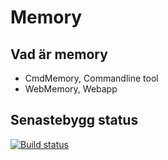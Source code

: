 # Memory 

## Vad är memory

* CmdMemory, Commandline tool
* WebMemory, Webapp  

## Senastebygg status
[![Build status](https://ci.appveyor.com/api/projects/status/eih6v372px8asxr7/branch/master?svg=true)](https://ci.appveyor.com/project/anyf/memory/branch/master)
